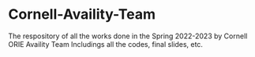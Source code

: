 # Cornell-Availity-Team

The respository of all the works done in the Spring 2022-2023 by Cornell ORIE Availity Team
Includings all the codes, final slides, etc.

